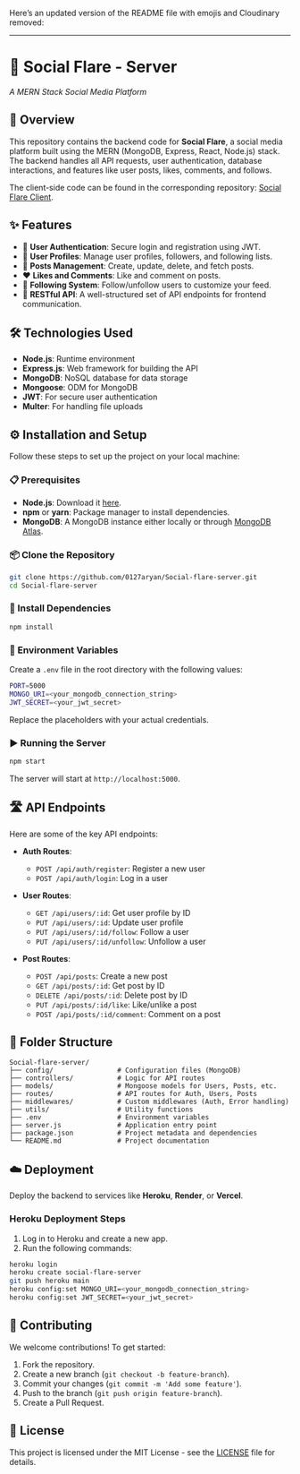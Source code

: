 Here’s an updated version of the README file with emojis and Cloudinary removed:

---

# 🌟 Social Flare - Server

*A MERN Stack Social Media Platform*

## 🚀 Overview

This repository contains the backend code for **Social Flare**, a social media platform built using the MERN (MongoDB, Express, React, Node.js) stack. The backend handles all API requests, user authentication, database interactions, and features like user posts, likes, comments, and follows.

The client-side code can be found in the corresponding repository: [Social Flare Client](https://github.com/0127aryan/Social-Flare-Client).

## ✨ Features

- 🔑 **User Authentication**: Secure login and registration using JWT.
- 👤 **User Profiles**: Manage user profiles, followers, and following lists.
- 📝 **Posts Management**: Create, update, delete, and fetch posts.
- ❤️ **Likes and Comments**: Like and comment on posts.
- 👥 **Following System**: Follow/unfollow users to customize your feed.
- 📡 **RESTful API**: A well-structured set of API endpoints for frontend communication.

## 🛠️ Technologies Used

- **Node.js**: Runtime environment
- **Express.js**: Web framework for building the API
- **MongoDB**: NoSQL database for data storage
- **Mongoose**: ODM for MongoDB
- **JWT**: For secure user authentication
- **Multer**: For handling file uploads

## ⚙️ Installation and Setup

Follow these steps to set up the project on your local machine:

### 📋 Prerequisites

- **Node.js**: Download it [here](https://nodejs.org/).
- **npm** or **yarn**: Package manager to install dependencies.
- **MongoDB**: A MongoDB instance either locally or through [MongoDB Atlas](https://www.mongodb.com/cloud/atlas).

### 📦 Clone the Repository

```bash
git clone https://github.com/0127aryan/Social-flare-server.git
cd Social-flare-server
```

### 📂 Install Dependencies

```bash
npm install
```

### 🔑 Environment Variables

Create a `.env` file in the root directory with the following values:

```bash
PORT=5000
MONGO_URI=<your_mongodb_connection_string>
JWT_SECRET=<your_jwt_secret>
```

Replace the placeholders with your actual credentials.

### ▶️ Running the Server

```bash
npm start
```

The server will start at `http://localhost:5000`.

## 🛣️ API Endpoints

Here are some of the key API endpoints:

- **Auth Routes**:
  - `POST /api/auth/register`: Register a new user
  - `POST /api/auth/login`: Log in a user

- **User Routes**:
  - `GET /api/users/:id`: Get user profile by ID
  - `PUT /api/users/:id`: Update user profile
  - `PUT /api/users/:id/follow`: Follow a user
  - `PUT /api/users/:id/unfollow`: Unfollow a user

- **Post Routes**:
  - `POST /api/posts`: Create a new post
  - `GET /api/posts/:id`: Get post by ID
  - `DELETE /api/posts/:id`: Delete post by ID
  - `PUT /api/posts/:id/like`: Like/unlike a post
  - `POST /api/posts/:id/comment`: Comment on a post

## 📁 Folder Structure

```
Social-flare-server/
├── config/                # Configuration files (MongoDB)
├── controllers/           # Logic for API routes
├── models/                # Mongoose models for Users, Posts, etc.
├── routes/                # API routes for Auth, Users, Posts
├── middlewares/           # Custom middlewares (Auth, Error handling)
├── utils/                 # Utility functions
├── .env                   # Environment variables
├── server.js              # Application entry point
├── package.json           # Project metadata and dependencies
└── README.md              # Project documentation
```

## ☁️ Deployment

Deploy the backend to services like **Heroku**, **Render**, or **Vercel**.

### Heroku Deployment Steps

1. Log in to Heroku and create a new app.
2. Run the following commands:

```bash
heroku login
heroku create social-flare-server
git push heroku main
heroku config:set MONGO_URI=<your_mongodb_connection_string>
heroku config:set JWT_SECRET=<your_jwt_secret>
```

## 🤝 Contributing

We welcome contributions! To get started:

1. Fork the repository.
2. Create a new branch (`git checkout -b feature-branch`).
3. Commit your changes (`git commit -m 'Add some feature'`).
4. Push to the branch (`git push origin feature-branch`).
5. Create a Pull Request.

## 📜 License

This project is licensed under the MIT License - see the [LICENSE](LICENSE) file for details.

